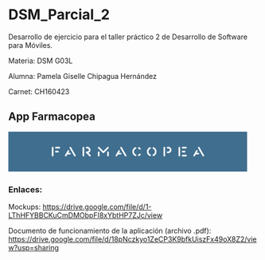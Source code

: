 # DSM_Parcial_2

Desarrollo de ejercicio para el taller práctico 2 de Desarrollo de Software para Móviles.

Materia: DSM G03L

Alumna: Pamela Giselle Chipagua Hernández

Carnet: CH160423

## App Farmacopea

![Image text](https://github.com/Giselle-Ch/DSM_Parcial_2/blob/master/logo-farmacopea.jpg)

### Enlaces:

Mockups: https://drive.google.com/file/d/1-LThHFYBBCKuCmDMObpFI8xYbtHP7ZJc/view

Documento de funcionamiento de la aplicación (archivo .pdf): https://drive.google.com/file/d/18pNczkyo1ZeCP3K9bfkUiszFx49oX8Z2/view?usp=sharing

